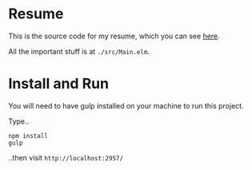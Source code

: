 # Resume

This is the source code for my resume, which you can see [here](http://chad-stearns-resume.surge.sh/).

All the important stuff is at `./src/Main.elm`.


# Install and Run
You will need to have gulp installed on your machine to run this project.

Type..
```
npm install
gulp
```
..then visit `http://localhost:2957/`